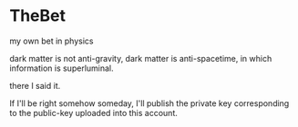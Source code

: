 # TheBet

my own bet in physics

dark matter is not anti-gravity, dark matter is anti-spacetime, in which information is superluminal.

there I said it.

If I'll be right somehow someday, I'll publish the private key corresponding to the public-key uploaded into this account.
